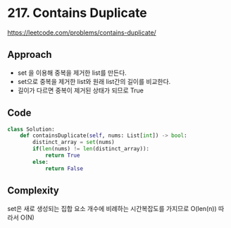 # 217. Contains Duplicate

https://leetcode.com/problems/contains-duplicate/

## Approach

- set 을 이용해 중복을 제거한 list를 만든다.
- set으로 중복을 제거한 list와 원래 list간의 길이를 비교한다.
- 길이가 다르면 중복이 제거된 상태가 되므로 True

## Code

```python
class Solution:
    def containsDuplicate(self, nums: List[int]) -> bool:
        distinct_array = set(nums)
        if(len(nums) != len(distinct_array)):
            return True
        else:
            return False

```

## Complexity

set은 새로 생성되는 집합 요소 개수에 비례하는 시간복잡도를 가지므로 O(len(n)) 따라서 O(N)
